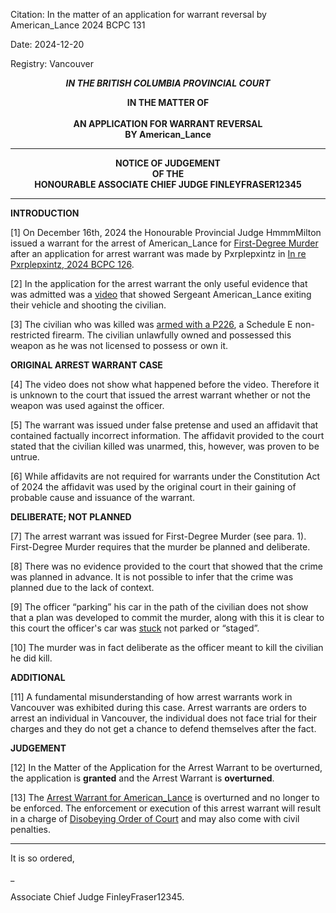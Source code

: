 Citation:       In the matter of an application for warrant reversal by American_Lance
                	2024 BCPC 131
	
Date:		2024-12-20
	
Registry:	Vancouver

<p align="center"><b><i> IN THE BRITISH COLUMBIA PROVINCIAL COURT </b></i>
<p align="center"><b>
				IN THE MATTER OF
<br><br>			AN APPLICATION FOR WARRANT REVERSAL
<br>                            BY American_Lance
<br>				

---

<p align="center">		
				NOTICE OF JUDGEMENT
<br>				OF THE
<br>				HONOURABLE ASSOCIATE CHIEF JUDGE FINLEYFRASER12345

</b>
	
---

**INTRODUCTION**

[1] On December 16th, 2024 the Honourable Provincial Judge HmmmMilton issued a warrant for the arrest of American_Lance for [First-Degree Murder](https://trello.com/c/JzuNh1ux/51-first-degree-murder) after an application for arrest warrant was made by Pxrplepxintz in [In re Pxrplepxintz, 2024 BCPC 126](https://github.com/FinleyFraser/British-Columbia-Provincial-Court/blob/main/Judgements/In%20re%20Pxrplepxintz%2C%202024%20BCPC%20126.md). 

[2] In the application for the arrest warrant the only useful evidence that was admitted was a [video](https://medal.tv/games/roblox/clips/jcrBd1N9A0YSRwiFd/9kuln8DtZ6No?invite=cr-MSxrREosNTg2NzIwOTIs) that showed Sergeant American_Lance exiting their vehicle and shooting the civilian. 

[3] The civilian who was killed was [armed with a P226](https://gyazo.com/60891aa55181dfd0ac5db19cfe03f6b0), a Schedule E non-restricted firearm. The civilian unlawfully owned and possessed this weapon as he was not licensed to possess or own it.

**ORIGINAL ARREST WARRANT CASE**

[4] The video does not show what happened before the video. Therefore it is unknown to the court that issued the arrest warrant whether or not the weapon was used against the officer. 

[5] The warrant was issued under false pretense and used an affidavit that contained factually incorrect information. The affidavit provided to the court stated that the civilian killed was unarmed, this, however, was proven to be untrue. 

[6] While affidavits are not required for warrants under the Constitution Act of 2024 the affidavit was used by the original court in their gaining of probable cause and issuance of the warrant. 

**DELIBERATE; NOT PLANNED**

[7] The arrest warrant was issued for First-Degree Murder (see para. 1). First-Degree Murder requires that the murder be planned and deliberate. 

[8] There was no evidence provided to the court that showed that the crime was planned in advance. It is not possible to infer that the crime was planned due to the lack of context.

[9] The officer “parking” his car in the path of the civilian does not show that a plan was developed to commit the murder, along with this it is clear to this court the officer's car was [stuck](https://gyazo.com/5e6e88a82592e055e8137d7c197ec11e) not parked or “staged”. 

[10] The murder was in fact deliberate as the officer meant to kill the civilian he did kill. 

**ADDITIONAL**

[11] A fundamental misunderstanding of how arrest warrants work in Vancouver was exhibited during this case. Arrest warrants are orders to arrest an individual in Vancouver, the individual does not face trial for their charges and they do not get a chance to defend themselves after the fact. 

**JUDGEMENT**

[12] In the Matter of the Application for the Arrest Warrant to be overturned, the application is **granted** and the Arrest Warrant is **overturned**.

[13] The [Arrest Warrant for American_Lance](https://drive.google.com/file/d/1VRqR3eNDaITTnypyfGNo1p7iFz2K-f-o/view) is overturned and no longer to be enforced. The enforcement or execution of this arrest warrant will result in a charge of [Disobeying Order of Court](https://trello.com/c/odIpMyu3/26-disobeying-order-of-court) and may also come with civil penalties.


---
It is so ordered,

_
	
Associate Chief Judge FinleyFraser12345.



